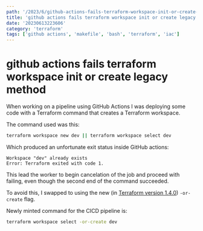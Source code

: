 ```yaml
---
path: '/2023/6/github-actions-fails-terraform-workspace-init-or-create-legacy-method-20230613223606'
title: 'github actions fails terraform workspace init or create legacy method'
date: '20230613223606'
category: 'terraform'
tags: ['github actions', 'makefile', 'bash', 'terraform', 'iac']
---
```


# github actions fails terraform workspace init or create legacy method
When working on a pipeline using GitHub Actions I was deploying some code with a Terraform
command that creates a Terraform workspace.

The command used was this:
```bash
terraform workspace new dev || terraform workspace select dev
```

Which produced an unfortunate exit status inside GitHub actions:
```
Workspace "dev" already exists
Error: Terraform exited with code 1.
```

This lead the worker to begin cancelation of the job and proceed with failing, even though
the second end of the command succeeded.

To avoid this, I swapped to using the new (in [Terraform version 1.4.0](https://github.com/hashicorp/terraform/releases/tag/v1.4.0))
`-or-create` flag.

Newly minted command for the CICD pipeline is:
```bash
terraform workspace select -or-create dev
```
